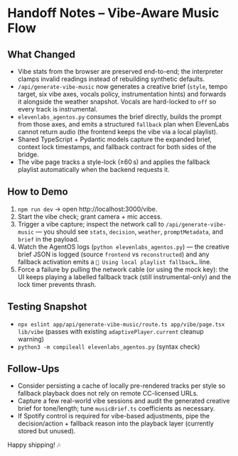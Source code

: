 # Handoff Notes – Vibe-Aware Music Flow

## What Changed
- Vibe stats from the browser are preserved end-to-end; the interpreter clamps invalid readings instead of rebuilding synthetic defaults.
- `/api/generate-vibe-music` now generates a creative brief (`style`, tempo target, six vibe axes, vocals policy, instrumentation hints) and forwards it alongside the weather snapshot. Vocals are hard-locked to `off` so every track is instrumental.
- `elevenlabs_agentos.py` consumes the brief directly, builds the prompt from those axes, and emits a structured `fallback` plan when ElevenLabs cannot return audio (the frontend keeps the vibe via a local playlist).
- Shared TypeScript + Pydantic models capture the expanded brief, context lock timestamps, and fallback contract for both sides of the bridge.
- The vibe page tracks a style-lock (≥60 s) and applies the fallback playlist automatically when the backend requests it.

## How to Demo
1. `npm run dev` → open http://localhost:3000/vibe.
2. Start the vibe check; grant camera + mic access.
3. Trigger a vibe capture; inspect the network call to `/api/generate-vibe-music` — you should see `stats`, `decision`, `weather`, `promptMetadata`, and `brief` in the payload.
4. Watch the AgentOS logs (`python elevenlabs_agentos.py`) — the creative brief JSON is logged (source `frontend` vs `reconstructed`) and any fallback activation emits a `🎼 Using local playlist fallback…` line.
5. Force a failure by pulling the network cable (or using the mock key): the UI keeps playing a labelled fallback track (still instrumental-only) and the lock timer prevents thrash.

## Testing Snapshot
- `npx eslint app/api/generate-vibe-music/route.ts app/vibe/page.tsx lib/vibe` (passes with existing `adaptivePlayer.current` cleanup warning)
- `python3 -m compileall elevenlabs_agentos.py` (syntax check)

## Follow-Ups
- Consider persisting a cache of locally pre-rendered tracks per style so fallback playback does not rely on remote CC-licensed URLs.
- Capture a few real-world vibe sessions and audit the generated creative brief for tone/length; tune `musicBrief.ts` coefficients as necessary.
- If Spotify control is required for vibe-based adjustments, pipe the decision/action + fallback reason into the playback layer (currently stored but unused).

Happy shipping! 🎶
